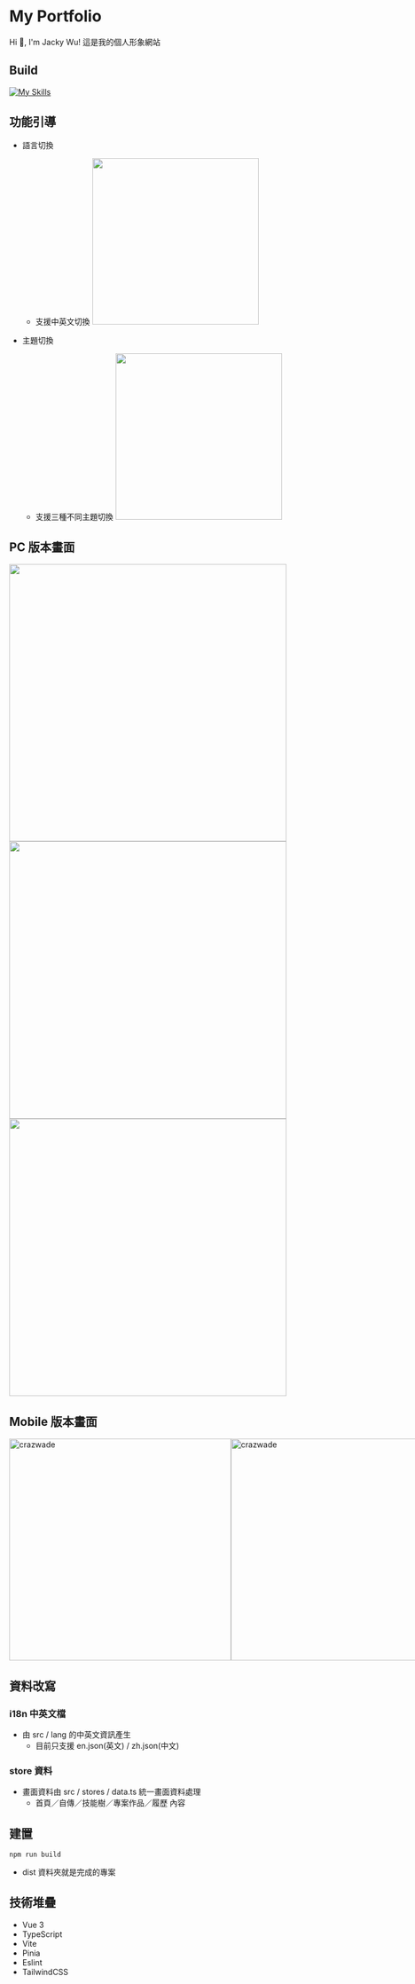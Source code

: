 # My Portfolio

Hi 👋, I'm Jacky Wu!  這是我的個人形象網站

## Build

[![My Skills](https://skillicons.dev/icons?i=ts,vue,vite,tailwindcss,pinia,scss,vscode)](https://skillicons.dev)

## 功能引導

- 語言切換
  - 支援中英文切換
[<img src="https://github.com/user-attachments/assets/03308e04-4827-412c-a33c-975d6fbca29f" height="300"/>](image.png)

- 主題切換
  - 支援三種不同主題切換
[<img src="https://github.com/user-attachments/assets/206a3d11-a83d-4211-bd6c-e8fd7d719f55" height="300"/>](image.png)

## PC 版本畫面

[<img src="https://github.com/user-attachments/assets/f2fae869-c3ac-4623-b98b-5278ff396433" height="500"/>](image.png)
[<img src="https://github.com/user-attachments/assets/4a49b441-1a17-4eeb-989b-150ec50ead3d" height="500"/>](image.png)
[<img src="https://github.com/user-attachments/assets/9c734c79-0d64-4d29-862f-47044295f8c3" height="500"/>](image.png)

## Mobile 版本畫面

<div style='display: flex;'> 
  <img src="https://github.com/user-attachments/assets/e8624175-03ec-4c52-8e13-b03a6f928b90" height="400" alt="crazwade" /> 
  <img src="https://github.com/user-attachments/assets/25acf8bf-edb3-4bc9-83fb-8a9f64108e05" height="400" alt="crazwade" /> 
  <img src="https://github.com/user-attachments/assets/c413234c-69ff-4866-a07c-2ace5fa02bc2" height="400" alt="crazwade" /> 
</div>

## 資料改寫

### i18n 中英文檔
- 由 src / lang 的中英文資訊產生
  - 目前只支援 en.json(英文) / zh.json(中文)

### store 資料
- 畫面資料由 src / stores / data.ts 統一畫面資料處理
  - 首頁／自傳／技能樹／專案作品／履歷 內容 

## 建置
```
npm run build
```
- dist 資料夾就是完成的專案

## 技術堆疊
- Vue 3
- TypeScript
- Vite
- Pinia
- Eslint
- TailwindCSS
